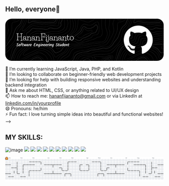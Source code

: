 ## Hello, everyone👋

![Hanan](github-header-image.png)

<!--
**Yoloez/Yoloez** is a ✨ _special_ ✨ repository because its `README.md` (this file) appears on your GitHub profile.
f
Here are some ideas to get you started:

<!-- - 🔭 I’m currently working on ... -->

🌱 I’m currently learning JavaScript, Java, PHP, and Kotlin  
👯 I’m looking to collaborate on beginner-friendly web development projects  
🤔 I’m looking for help with building responsive websites and understanding backend integration  
💬 Ask me about HTML, CSS, or anything related to UI/UX design  
📫 How to reach me: hananfijananto@gmail.com or via LinkedIn at [linkedin.com/in/yourprofile](https://www.linkedin.com/in/hanan-fijananto-1362152b7/)  
😄 Pronouns: he/him   
⚡ Fun fact: I love turning simple ideas into beautiful and functional websites!
-->

## MY SKILLS:

![image](https://img.shields.io/badge/ChatGPT-74aa9c?style=for-the-badge&logo=openai&logoColor=white)
<img src="https://img.shields.io/badge/W3Schools-04AA6D?style=for-the-badge&logo=W3Schools&logoColor=white" />
<img src="https://img.shields.io/badge/LaTeX-47A141?style=for-the-badge&logo=LaTeX&logoColor=white" /> <img src="https://img.shields.io/badge/Python-FFD43B?style=for-the-badge&logo=python&logoColor=blue" />
<img src="https://img.shields.io/badge/HTML5-E34F26?style=for-the-badge&logo=html5&logoColor=white" /> <img src="https://img.shields.io/badge/CSS3-1572B6?style=for-the-badge&logo=css3&logoColor=white" />
<img src="https://img.shields.io/badge/Figma-F24E1E?style=for-the-badge&logo=figma&logoColor=white" />
<img src="https://img.shields.io/badge/Valorant-fa4454?style=for-the-badge&logo=valorant&logoColor=white" />
<img src="https://img.shields.io/badge/MySQL-005C84?style=for-the-badge&logo=mysql&logoColor=white" />
<img src="https://img.shields.io/badge/Bootstrap-563D7C?style=for-the-badge&logo=bootstrap&logoColor=white" />
<img src="https://img.shields.io/badge/JavaScript-323330?style=for-the-badge&logo=javascript&logoColor=F7DF1E" />

<picture>
  <source media="(prefers-color-scheme: dark)" srcset="https://raw.githubusercontent.com/Yoloez/Yoloez/output/pacman-contribution-graph-dark.svg">
  <source media="(prefers-color-scheme: light)" srcset="https://raw.githubusercontent.com/Yoloez/Yoloez/output/pacman-contribution-graph.svg">
  <img alt="pacman contribution graph" src="https://raw.githubusercontent.com/Yoloez/Yoloez/output/pacman-contribution-graph.svg">
</picture>

###

###

